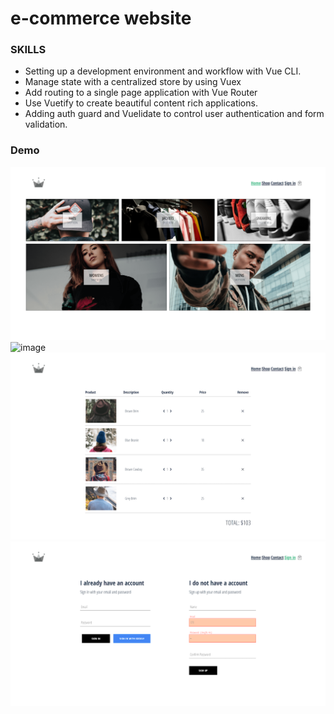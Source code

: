 # e-commerce website

### SKILLS
* Setting up a development environment and workflow with Vue CLI.
* Manage state with a centralized store by using Vuex
* Add routing to a single page application with Vue Router
* Use Vuetify to create beautiful content rich applications.
* Adding auth guard and Vuelidate to control user authentication and form validation.

### Demo

![image](https://github.com/NolaZheng/MyFashion/blob/master/myfashion_home.png?raw=true)
![image](https://github.com/NolaZheng/MyFashion/blob/master/myfashion_cart.png?raw=true)
![image](https://github.com/NolaZheng/MyFashion/blob/master/myfashion_checkout.png?raw=true)
![image](https://github.com/NolaZheng/MyFashion/blob/master/myfashion_signin.png?raw=true)
